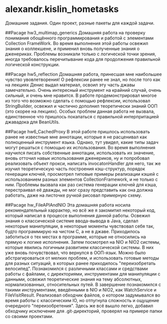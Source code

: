 # alexandr.kislin_hometasks
Домашние задания. Один проект, разные пакеты для каждой задачи.

##Pacage hw3_multimap_generics
Домашняя работа на проверку понимания обощённого программирования и работой с элементами Collection FrameWork. Во время выполнения этой работы освежил знания о коллекшене, и применил вновь полученные знания о дженериках. Проблемы возникали только с логической точки зрения, иногда требовалось перечитывание кода для продолжения правильной логической конструкции.

##Pacage hw5_reflection
Домашняя работа, принесшая мне наибольшее чувство увовлетворения! О рефлексии ранее не знал, но после того как на лекциях Денис выдал материал, освоил эту часть джавы замечательно. Очень интересный инструмент на крайний случай, очень сильный, и очень мне нравится. В работе продемонстрировал многое из того что возможно сделать с помощью рефлексии, использовал StringBuilder, освежил и частично дополнил теоретически знаний ООП (это скорее на лекциях). Особых проблем данная работа не вызвала, единственное что пришлось покапаться с правильной интерпритацией джавадока для BeanUtils.

##Pacage hw6_CachedProxy
В этой работе пришлось использовать ранее не известные мне аннотации, которые я не расценивал как полноценный инструмент языка. Однако, тут увидел, какие типы задач могут решаться с помощью их использования. Во время выполнения научился писать собственные аннотации, использовать их значение, вновь отточил навык использования дженериков, ну и попробовал реализовать объект прокси, написать invocatonHandler для него, так же изучил теоретическую часть построения кэш-структур, порядок генерации ключей, просмотрел типовые примеры реализации кэшей с использованием разных элементов CollectionFramework, и не только с ним. Проблемы вызвала как раз система генерации ключей для кэша, перестраивал её дважды, не мог сразу представить как она должна работать, даже на листочке ручкой рисовал примерную схему.

##Pacage hw_FileAPIAndNIO
Эта домашняя работа носила рекомендательный харрактер, но всё же я закомитил некоторый код, который написал в процессе выполнения данной работы. Освежил знания о классической системе ввода-вывода в Java, сделал некоторые манипуляции, в некоторые моменты чувствовал себя так, будто программирую на чистом C, а не в джаве. Приходилось заботиться о тех местах в программе, которые не относились на прямую к логике исполнения. Затем посмотрел на NIO и NIO2 системы, которые явились логичным развитием классической системы. В них уже вновь почувствовал, что вернулся в ООП-язык. Можно было абстрагироваться от мелких проблем, и использовать готовые методы для разных ситуаций, в которых ранее приходилось "переизобретать велосипед". Познакомился с различными классами и средствами работы с файлами, с директориями, инструментами для манипуляции с данными, освежил теоретические знания на тему абсолютных, нормализованных, относительных путей. В завершение познакомился с такими инструментами, введёнными в NIO и NIO2, как WatchService и FileVisitResult. Реализовал обходчик файлов, о котором задумывался во время работы с классическим IO, но отпугнула сложность и ощущение очередного "переизобретения". Здесь же всё вышло легко, добавил обходчику исключение для .git-директорий, проверял на примере папки со своими проектами.
